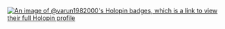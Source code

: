 [![An image of @varun1982000's Holopin badges, which is a link to view their full Holopin profile](https://holopin.me/varun1982000)](https://holopin.io/@varun1982000)
